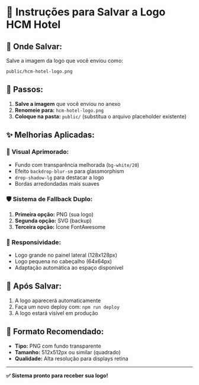 # 🎨 Instruções para Salvar a Logo HCM Hotel

## 📁 **Onde Salvar:**
Salve a imagem da logo que você enviou como:
```
public/hcm-hotel-logo.png
```

## 🔧 **Passos:**

1. **Salve a imagem** que você enviou no anexo
2. **Renomeie para:** `hcm-hotel-logo.png` 
3. **Coloque na pasta:** `public/` (substitua o arquivo placeholder existente)

## ✨ **Melhorias Aplicadas:**

### 🎨 **Visual Aprimorado:**
- Fundo com transparência melhorada (`bg-white/20`)
- Efeito `backdrop-blur-sm` para glassmorphism
- `drop-shadow-lg` para destacar a logo
- Bordas arredondadas mais suaves

### 🛡️ **Sistema de Fallback Duplo:**
1. **Primeira opção:** PNG (sua logo)
2. **Segunda opção:** SVG (backup)
3. **Terceira opção:** Ícone FontAwesome

### 📱 **Responsividade:**
- Logo grande no painel lateral (128x128px)
- Logo pequena no cabeçalho (64x64px)
- Adaptação automática ao espaço disponível

## 🚀 **Após Salvar:**

1. A logo aparecerá automaticamente
2. Faça um novo deploy com: `npm run deploy`
3. A logo estará visível em produção

## 🎯 **Formato Recomendado:**
- **Tipo:** PNG com fundo transparente
- **Tamanho:** 512x512px ou similar (quadrado)
- **Qualidade:** Alta resolução para displays retina

---

**✅ Sistema pronto para receber sua logo!**
